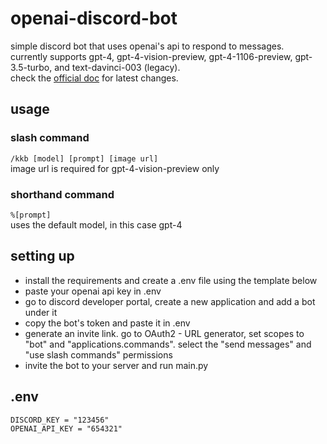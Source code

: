 # openai-discord-bot

simple discord bot that uses openai's api to respond to messages.<br>
currently supports gpt-4, gpt-4-vision-preview, gpt-4-1106-preview, gpt-3.5-turbo, and text-davinci-003 (legacy).<br>
check the
[official doc](https://platform.openai.com/docs/models) for latest changes.

## usage
### slash command
`/kkb [model] [prompt] [image url]`<br>
image url is required for gpt-4-vision-preview only
### shorthand command
`%[prompt]`<br>
uses the default model, in this case gpt-4

## setting up
- install the requirements and create a .env file using the template below
- paste your openai api key in .env
- go to discord developer portal, create a new application and add a bot under it
- copy the bot's token and paste it in .env
- generate an invite link. go to OAuth2 - URL generator, set scopes to "bot" and "applications.commands". select the "send messages" and "use slash commands" permissions
- invite the bot to your server and run main.py

## .env
```
DISCORD_KEY = "123456"
OPENAI_API_KEY = "654321"
```
